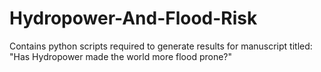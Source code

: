 # Hydropower-And-Flood-Risk
Contains python scripts required to generate results for manuscript titled: "Has Hydropower made the world more flood prone?"
